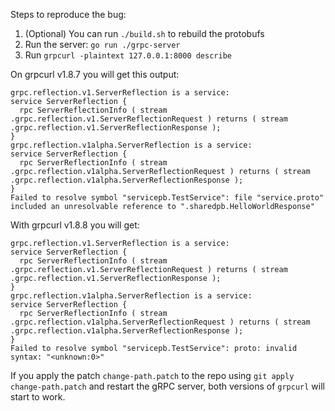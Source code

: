 Steps to reproduce the bug:

1. (Optional) You can run `./build.sh` to rebuild the protobufs
2. Run the server: `go run ./grpc-server`
3. Run `grpcurl -plaintext 127.0.0.1:8000 describe`

On grpcurl v1.8.7 you will get this output:

```
grpc.reflection.v1.ServerReflection is a service:
service ServerReflection {
  rpc ServerReflectionInfo ( stream .grpc.reflection.v1.ServerReflectionRequest ) returns ( stream .grpc.reflection.v1.ServerReflectionResponse );
}
grpc.reflection.v1alpha.ServerReflection is a service:
service ServerReflection {
  rpc ServerReflectionInfo ( stream .grpc.reflection.v1alpha.ServerReflectionRequest ) returns ( stream .grpc.reflection.v1alpha.ServerReflectionResponse );
}
Failed to resolve symbol "servicepb.TestService": file "service.proto" included an unresolvable reference to ".sharedpb.HelloWorldResponse"
```

With grpcurl v1.8.8 you will get:

```
grpc.reflection.v1.ServerReflection is a service:
service ServerReflection {
  rpc ServerReflectionInfo ( stream .grpc.reflection.v1.ServerReflectionRequest ) returns ( stream .grpc.reflection.v1.ServerReflectionResponse );
}
grpc.reflection.v1alpha.ServerReflection is a service:
service ServerReflection {
  rpc ServerReflectionInfo ( stream .grpc.reflection.v1alpha.ServerReflectionRequest ) returns ( stream .grpc.reflection.v1alpha.ServerReflectionResponse );
}
Failed to resolve symbol "servicepb.TestService": proto: invalid syntax: "<unknown:0>"
```

If you apply the patch `change-path.patch` to the repo using `git apply change-path.patch` and restart the gRPC server, both versions of `grpcurl` will start to work.
